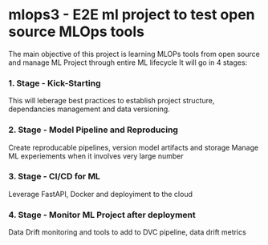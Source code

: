 # mlops3 - E2E ml project to test open source MLOps tools

The main objective of this project is learning MLOPs tools from open source and manage ML Project through entire ML lifecycle
It will go in 4 stages:

### 1. Stage - Kick-Starting 
This will leberage best practices to establish project structure, dependancies management and data versioning.

### 2. Stage - Model Pipeline and Reproducing
Create reproducable pipelines, version model artifacts and storage
Manage ML experiements when it involves very large number 

### 3. Stage - CI/CD for ML
Leverage FastAPI, Docker and deployiment to the cloud

### 4. Stage - Monitor ML Project after deployment
Data Drift monitoring and tools to add to DVC pipeline, data drift metrics


